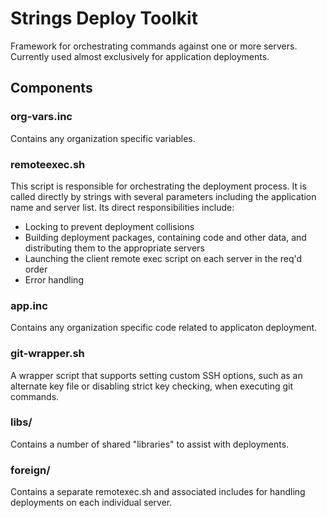 Strings Deploy Toolkit
===============================

Framework for orchestrating commands against one or more servers. Currently used
almost exclusively for application deployments.

## Components

### org-vars.inc

Contains any organization specific variables.

### remoteexec.sh

This script is responsible for orchestrating the deployment process. It is called
directly by strings with several parameters including the application name and
server list. Its direct responsibilities include:

* Locking to prevent deployment collisions
* Building deployment packages, containing code and other data, and distributing
them to the appropriate servers
* Launching the client remote exec script on each server in the req'd order
* Error handling

### app.inc

Contains any organization specific code related to applicaton deployment.

### git-wrapper.sh

A wrapper script that supports setting custom SSH options, such as an alternate
key file or disabling strict key checking, when executing git commands.

### libs/

Contains a number of shared "libraries" to assist with deployments.

### foreign/

Contains a separate remotexec.sh and associated includes for handling
deployments on each individual server.
